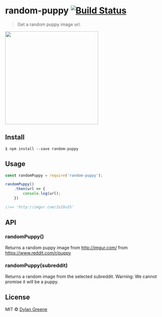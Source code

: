# random-puppy [![Build Status](https://travis-ci.org/dylang/random-puppy.svg?branch=master)](https://travis-ci.org/dylang/random-puppy)

> Get a random puppy image url.

<img src="http://i.imgur.com/0zZ8m6B.jpg" width="300px">

## Install

```
$ npm install --save random-puppy
```


## Usage

```js
const randomPuppy = require('random-puppy');

randomPuppy()
    .then(url => {
        console.log(url);
    })

//=> 'http://imgur.com/IoI8uS5'
```


## API

### randomPuppy()

Returns a random puppy image from http://imgur.com/ from https://www.reddit.com/r/puppy

### randomPuppy(subreddit)

Returns a random image from the selected subreddit. Warning: We cannot promise it will be a puppy.

## License

MIT © [Dylan Greene](https://github.com/dylang)
